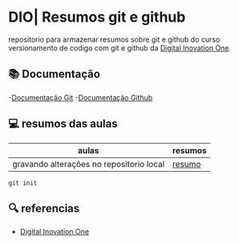 # DIO| Resumos git e github

repositorio para armazenar resumos sobre git e github do curso versionamento de codigo com git e github da [Digital Inovation One](https://www.dio.me/).

## 📚 Documentação
-[Documentação Git](https://git-scm.com/doc)
-[Documentação Github](https://docs.github.com)

## 💻 resumos das aulas
| aulas | resumos |
|-------|---------|
| gravando alterações no repositorio local | [resumo]()|

```
git init
```

## 🔍 referencias
- [Digital Inovation One](https://www.dio.me/)
